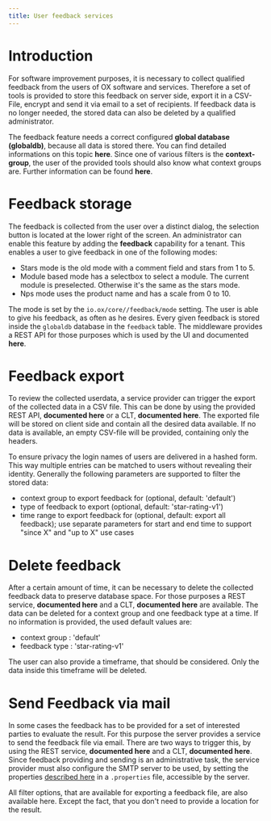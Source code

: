 ```yaml
---
title: User feedback services
---
```


# Introduction

For software improvement purposes, it is necessary to collect qualified feedback from the users of OX software and services. Therefore a set of tools is provided to store this feedback on server side, export it in a CSV-File, encrypt and send it via email to a set of recipients. If feedback data is no longer needed, the stored data can also be deleted by a qualified administrator.

The feedback feature needs a correct configured **global database (globaldb)**, because all data is stored there. You can find detailed informations on this topic **here**. Since one of various filters is the **context-group**, the user of the provided tools should also know what context groups are. Further information can be found **here**.

# Feedback storage
The feedback is collected from the user over a distinct dialog, the selection button is located at the lower right of the screen. An administrator can enable this feature by adding the **feedback** capability for a tenant. This enables a user to give feedback in one of the following modes:

* Stars mode is the old mode with a comment field and stars from 1 to 5.
* Module based mode has a selectbox to select a module. The current module is preselected. Otherwise it's the same as the stars mode.
* Nps mode uses the product name and has a scale from 0 to 10.

The mode is set by the <code>io.ox/core//feedback/mode</code> setting. The user is able to give his feedback, as often as he desires. Every given feedback is stored inside the <code>globaldb</code> database in the <code>feedback</code> table. The middleware provides a REST API for those purposes which is used by the UI and documented **here**.


# Feedback export
To review the collected userdata, a service provider can trigger the export of the collected data in a CSV file. This can be done by using the provided REST API, **documented here** or a CLT, **documented here**. The exported file will be stored on client side and contain all the desired data available. If no data is available, an empty CSV-file will be provided, containing only the headers.

To ensure privacy the login names of users are delivered in a hashed form. This way multiple entries can be matched to users without revealing their identity. Generally the following parameters are supported to filter the stored data:

* context group to export feedback for (optional, default: 'default')
* type of feedback to export (optional, default: 'star-rating-v1')
* time range to export feedback for (optional, default: export all feedback); use separate parameters for start and end time to support "since X" and "up to X" use cases

# Delete feedback
After a certain amount of time, it can be necessary to delete the collected feedback data to preserve database space. For those purposes a REST service, **documented here** and a CLT, **documented here** are available. The data can be deleted for a context group and one feedback type at a time. If no information is provided, the used default values are:

* context group : 'default'
* feedback type : 'star-rating-v1'

The user can also provide a timeframe, that should be considered. Only the data inside this timeframe will be deleted.

# Send Feedback via mail
In some cases the feedback has to be provided for a set of interested parties to evaluate the result. For this purpose the server provides a service to send the feedback file via email. There are two ways to trigger this, by using the REST service, **documented here** and a CLT, **documented here**. Since feedback providing and sending is an administrative task, the service provider must also configure the SMTP server to be used, by setting the properties [described here](https://documentation.open-xchange.com/latest/middleware/configuration/properties.html#userfeedback) in a <code>.properties</code> file, accessible by the server.

All filter options, that are available for exporting a feedback file, are also available here. Except the fact, that you don't need to provide a location for the result.